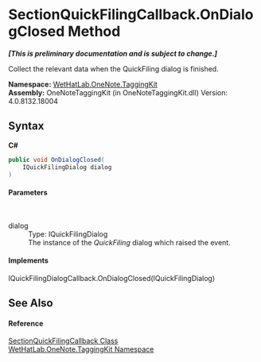# SectionQuickFilingCallback.OnDialogClosed Method 
 _**\[This is preliminary documentation and is subject to change.\]**_

Collect the relevant data when the QuickFiling dialog is finished.

**Namespace:**&nbsp;<a href="4e00c8ac-fc03-0e6d-d2fd-b2c7565a9aa0">WetHatLab.OneNote.TaggingKit</a><br />**Assembly:**&nbsp;OneNoteTaggingKit (in OneNoteTaggingKit.dll) Version: 4.0.8132.18004

## Syntax

**C#**<br />
``` C#
public void OnDialogClosed(
	IQuickFilingDialog dialog
)
```


#### Parameters
&nbsp;<dl><dt>dialog</dt><dd>Type: IQuickFilingDialog<br />The instance of the _QuickFiling_ dialog which raised the event.</dd></dl>

#### Implements
IQuickFilingDialogCallback.OnDialogClosed(IQuickFilingDialog)<br />

## See Also


#### Reference
<a href="7075e122-0c54-1ddf-b6fd-5ac130c50289">SectionQuickFilingCallback Class</a><br /><a href="4e00c8ac-fc03-0e6d-d2fd-b2c7565a9aa0">WetHatLab.OneNote.TaggingKit Namespace</a><br />